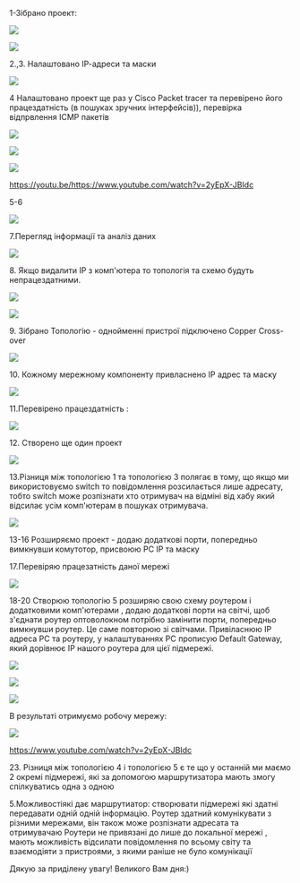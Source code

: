 <p>1-Зібрано проект:</p>

![](https://github.com/Khrystyna1983/DevOps_online_Lviv_2021Q2/raw/master/m4/Task4.1/Scrin/1..jpg)

![](https://github.com/Khrystyna1983/DevOps_online_Lviv_2021Q2/raw/master/m4/Task4.1/1..gif)

<p>2.,3. Налаштовано ІР-адреси та маски</p>

![](https://github.com/Khrystyna1983/DevOps_online_Lviv_2021Q2/raw/master/m4/Task4.1/Scrin/2.1.jpg)

<p>4  Налаштовано проект  ще раз у Cisco Packet tracer та перевірено його працездатність (в пошуках зручних інтерфейсів)), перевірка відпрвлення  ICMP пакетів</p>

![](https://github.com/Khrystyna1983/DevOps_online_Lviv_2021Q2/raw/master/m4/Task4.1/Scrin/4.jpg)

![](https://github.com/Khrystyna1983/DevOps_online_Lviv_2021Q2/raw/master/m4/Task4.1/Scrin/4.2.jpg)

![](https://github.com/Khrystyna1983/DevOps_online_Lviv_2021Q2/raw/master/m4/Task4.1/5.Топологія1.gif)

https://youtu.be/https://www.youtube.com/watch?v=2yEpX-JBIdc

<p>5-6</p>

![](https://github.com/Khrystyna1983/DevOps_online_Lviv_2021Q2/raw/master/m4/Task4.1/Scrin/5.1.jpg)

<p>7.Перегляд інформації та аналіз даних</p>

![](https://github.com/Khrystyna1983/DevOps_online_Lviv_2021Q2/raw/master/m4/Task4.1/Scrin/7.jpg)

<p>8. Якщо видалити IP з комп'ютера то топологія та схемо будуть непрацездатними.</p>

![](https://github.com/Khrystyna1983/DevOps_online_Lviv_2021Q2/raw/master/m4/Task4.1/Scrin/8непрацює.jpg)

![](https://github.com/Khrystyna1983/DevOps_online_Lviv_2021Q2/raw/master/m4/Task4.1/Scrin/8непрацює.jpg)

<p>9. Зібрано Топологію - однойменні пристрої підключено  Copper Cross-over</p>

![](https://github.com/Khrystyna1983/DevOps_online_Lviv_2021Q2/raw/master/m4/Task4.1/Scrin/9.jpg)

<p>10. Кожному мережному компоненту привласнено IP адрес та маску</p>

![](https://github.com/Khrystyna1983/DevOps_online_Lviv_2021Q2/raw/master/m4/Task4.1/Scrin/10.2.jpg)

<p>11.Перевірено працездатність :</p>

![](https://github.com/Khrystyna1983/DevOps_online_Lviv_2021Q2/raw/master/m4/Task4.1/11.Топологія2.gif)

<p>12. Створено ще один проект</p>

![](https://github.com/Khrystyna1983/DevOps_online_Lviv_2021Q2/raw/master/m4/Task4.1/Scrin/12.jpg)

<p>13.Різниця між топологією 1 та топологією 3 полягає в тому, що якщо ми використовуємо switch то повідомлення розсилається лише адресату, тобто switch може розпізнати хто отримувач  на відміні від хабу який відсилає усім комп'ютерам в пошуках отримувача.</p>

![](https://github.com/Khrystyna1983/DevOps_online_Lviv_2021Q2/raw/master/m4/Task4.1/13.Топологія3.gif)


<p>13-16 Розширяємо проект - додаю додаткові порти, попередньо вимкнувши комутотор, присвоюю РС IP та маску</p>


<p>17.Перевіряю працезатність даної мережі</p>

![](https://github.com/Khrystyna1983/DevOps_online_Lviv_2021Q2/raw/master/m4/Task4.1/17.Топологія4.gif)

<p>18-20 Створюю топологію 5  розширяю свою схему роутером і додатковими комп'ютерами , додаю додаткові порти на світчі, щоб з'єднати роутер оптоволокном потрібно замінити порти, попередньо вимкнувши роутер. Це саме повторюю зі світчами. Привіласнюю IP адреса PC та роутеру, у налаштуваннях PC прописую Default Gateway, який дорівнює IP нашого роутера для цієї підмережі.  </p>

![](https://github.com/Khrystyna1983/DevOps_online_Lviv_2021Q2/raw/master/m4/Task4.1/Scrin/19,20Топологія5.jpg)


![](https://github.com/Khrystyna1983/DevOps_online_Lviv_2021Q2/raw/master/m4/Task4.1/Scrin/21.jpg)

![](https://github.com/Khrystyna1983/DevOps_online_Lviv_2021Q2/raw/master/m4/Task4.1/Scrin/22.jpg)

<p>В результаті отримуємо робочу мережу:</p>

![](https://github.com/Khrystyna1983/DevOps_online_Lviv_2021Q2/raw/master/m4/Task4.1/22.Топологія5.gif)

https://www.youtube.com/watch?v=2yEpX-JBIdc

<p>23. Різниця між топологією 4 і топологією 5 є те що у останній ми маємо 2 окремі підмережі, які за допомогою маршрутизатора мають змогу спілкуватись одна з одною</p>
<p>5.Можливостіякі дає маршрутиатор: створювати підмережі які здатні передавати одній одній інформацію. Роутер здатний комунікувати з різними мережами, він також може розпізнати адресата та отримувачаю Роутери не привязані до лише до локальної мережі , мають можливість відсилати повідомлення по всьому світу та взаємодіяти з пристроями, з якими раніше не було комунікації  </p>

<p>Дякую за приділену увагу! Великого Вам дня:)</p>




